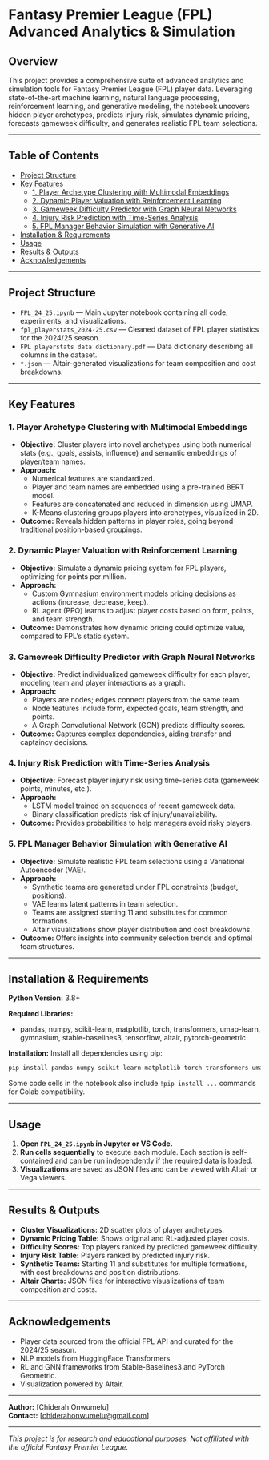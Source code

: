 # Fantasy Premier League (FPL) Advanced Analytics & Simulation

## Overview

This project provides a comprehensive suite of advanced analytics and simulation tools for Fantasy Premier League (FPL) player data. Leveraging state-of-the-art machine learning, natural language processing, reinforcement learning, and generative modeling, the notebook uncovers hidden player archetypes, predicts injury risk, simulates dynamic pricing, forecasts gameweek difficulty, and generates realistic FPL team selections.

---

## Table of Contents

- [Project Structure](#project-structure)
- [Key Features](#key-features)
  - [1. Player Archetype Clustering with Multimodal Embeddings](#1-player-archetype-clustering-with-multimodal-embeddings)
  - [2. Dynamic Player Valuation with Reinforcement Learning](#2-dynamic-player-valuation-with-reinforcement-learning)
  - [3. Gameweek Difficulty Predictor with Graph Neural Networks](#3-gameweek-difficulty-predictor-with-graph-neural-networks)
  - [4. Injury Risk Prediction with Time-Series Analysis](#4-injury-risk-prediction-with-time-series-analysis)
  - [5. FPL Manager Behavior Simulation with Generative AI](#5-fpl-manager-behavior-simulation-with-generative-ai)
- [Installation & Requirements](#installation--requirements)
- [Usage](#usage)
- [Results & Outputs](#results--outputs)
- [Acknowledgements](#acknowledgements)

---

## Project Structure

- `FPL_24_25.ipynb` — Main Jupyter notebook containing all code, experiments, and visualizations.
- `fpl_playerstats_2024-25.csv` — Cleaned dataset of FPL player statistics for the 2024/25 season.
- `FPL playerstats data dictionary.pdf` — Data dictionary describing all columns in the dataset.
- `*.json` — Altair-generated visualizations for team composition and cost breakdowns.

---

## Key Features

### 1. Player Archetype Clustering with Multimodal Embeddings

- **Objective:** Cluster players into novel archetypes using both numerical stats (e.g., goals, assists, influence) and semantic embeddings of player/team names.
- **Approach:**
  - Numerical features are standardized.
  - Player and team names are embedded using a pre-trained BERT model.
  - Features are concatenated and reduced in dimension using UMAP.
  - K-Means clustering groups players into archetypes, visualized in 2D.
- **Outcome:** Reveals hidden patterns in player roles, going beyond traditional position-based groupings.

### 2. Dynamic Player Valuation with Reinforcement Learning

- **Objective:** Simulate a dynamic pricing system for FPL players, optimizing for points per million.
- **Approach:**
  - Custom Gymnasium environment models pricing decisions as actions (increase, decrease, keep).
  - RL agent (PPO) learns to adjust player costs based on form, points, and team strength.
- **Outcome:** Demonstrates how dynamic pricing could optimize value, compared to FPL’s static system.

### 3. Gameweek Difficulty Predictor with Graph Neural Networks

- **Objective:** Predict individualized gameweek difficulty for each player, modeling team and player interactions as a graph.
- **Approach:**
  - Players are nodes; edges connect players from the same team.
  - Node features include form, expected goals, team strength, and points.
  - A Graph Convolutional Network (GCN) predicts difficulty scores.
- **Outcome:** Captures complex dependencies, aiding transfer and captaincy decisions.

### 4. Injury Risk Prediction with Time-Series Analysis

- **Objective:** Forecast player injury risk using time-series data (gameweek points, minutes, etc.).
- **Approach:**
  - LSTM model trained on sequences of recent gameweek data.
  - Binary classification predicts risk of injury/unavailability.
- **Outcome:** Provides probabilities to help managers avoid risky players.

### 5. FPL Manager Behavior Simulation with Generative AI

- **Objective:** Simulate realistic FPL team selections using a Variational Autoencoder (VAE).
- **Approach:**
  - Synthetic teams are generated under FPL constraints (budget, positions).
  - VAE learns latent patterns in team selection.
  - Teams are assigned starting 11 and substitutes for common formations.
  - Altair visualizations show player distribution and cost breakdowns.
- **Outcome:** Offers insights into community selection trends and optimal team structures.

---

## Installation & Requirements

**Python Version:** 3.8+

**Required Libraries:**
- pandas, numpy, scikit-learn, matplotlib, torch, transformers, umap-learn, gymnasium, stable-baselines3, tensorflow, altair, pytorch-geometric

**Installation:**
Install all dependencies using pip:
```sh
pip install pandas numpy scikit-learn matplotlib torch transformers umap-learn gymnasium stable-baselines3 tensorflow altair torch-geometric
```
Some code cells in the notebook also include `!pip install ...` commands for Colab compatibility.

---

## Usage

1. **Open `FPL_24_25.ipynb` in Jupyter or VS Code.**
2. **Run cells sequentially** to execute each module. Each section is self-contained and can be run independently if the required data is loaded.
3. **Visualizations** are saved as JSON files and can be viewed with Altair or Vega viewers.

---

## Results & Outputs

- **Cluster Visualizations:** 2D scatter plots of player archetypes.
- **Dynamic Pricing Table:** Shows original and RL-adjusted player costs.
- **Difficulty Scores:** Top players ranked by predicted gameweek difficulty.
- **Injury Risk Table:** Players ranked by predicted injury risk.
- **Synthetic Teams:** Starting 11 and substitutes for multiple formations, with cost breakdowns and position distributions.
- **Altair Charts:** JSON files for interactive visualizations of team composition and costs.

---

## Acknowledgements

- Player data sourced from the official FPL API and curated for the 2024/25 season.
- NLP models from HuggingFace Transformers.
- RL and GNN frameworks from Stable-Baselines3 and PyTorch Geometric.
- Visualization powered by Altair.

---

**Author:** [Chiderah Onwumelu]  
**Contact:** [chiderahonwumelu@gmail.com]  


---

*This project is for research and educational purposes. Not affiliated with the official Fantasy Premier League.*
